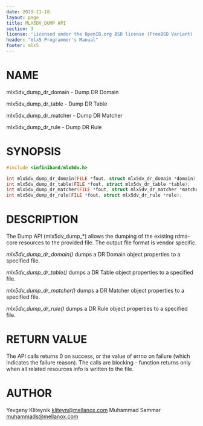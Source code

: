 ```yaml
---
date: 2019-11-18
layout: page
title: MLX5DV_DUMP API
section: 3
license: 'Licensed under the OpenIB.org BSD license (FreeBSD Variant) - See COPYING.md'
header: "mlx5 Programmer's Manual"
footer: mlx5
---
```


# NAME

mlx5dv_dump_dr_domain - Dump DR Domain

mlx5dv_dump_dr_table - Dump DR Table

mlx5dv_dump_dr_matcher - Dump DR Matcher

mlx5dv_dump_dr_rule - Dump DR Rule

# SYNOPSIS

```c
#include <infiniband/mlx5dv.h>

int mlx5dv_dump_dr_domain(FILE *fout, struct mlx5dv_dr_domain *domain);
int mlx5dv_dump_dr_table(FILE *fout, struct mlx5dv_dr_table *table);
int mlx5dv_dump_dr_matcher(FILE *fout, struct mlx5dv_dr_matcher *matcher);
int mlx5dv_dump_dr_rule(FILE *fout, struct mlx5dv_dr_rule *rule);
```

# DESCRIPTION

The Dump API (mlx5dv_dump_\*) allows the dumping of the existing rdma-core resources to the provided file.
The output file format is vendor specific.

*mlx5dv_dump_dr_domain()* dumps a DR Domain object properties to a specified file.

*mlx5dv_dump_dr_table()* dumps a DR Table object properties to a specified file.

*mlx5dv_dump_dr_matcher()* dumps a DR Matcher object properties to a specified file.

*mlx5dv_dump_dr_rule()* dumps a DR Rule object properties to a specified file.

# RETURN VALUE
The API calls returns 0 on success, or the value of errno on failure (which indicates the failure reason).
The calls are blocking - function returns only when all related resources info is written to the file.

# AUTHOR

Yevgeny Kliteynik <kliteyn@mellanox.com>
Muhammad Sammar <muhammads@mellanox.com>
